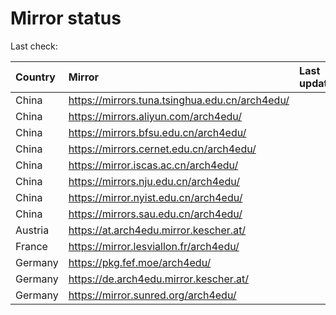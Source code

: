 <script src="./time.js"></script>
# Mirror status
Last check: <script type="text/javascript">localize(1712610969.178235);</script>

|Country|Mirror|Last update|
|:------|:-----|:----------|
|China|https://mirrors.tuna.tsinghua.edu.cn/arch4edu/|<script type="text/javascript">localize(1712601313);</script>|
|China|https://mirrors.aliyun.com/arch4edu/|<script type="text/javascript">localize(1712601455);</script>|
|China|https://mirrors.bfsu.edu.cn/arch4edu/|<script type="text/javascript">localize(1712559376);</script>|
|China|https://mirrors.cernet.edu.cn/arch4edu/|<script type="text/javascript">localize(1712601455);</script>|
|China|https://mirror.iscas.ac.cn/arch4edu/|<script type="text/javascript">localize(1712601313);</script>|
|China|https://mirrors.nju.edu.cn/arch4edu/|<script type="text/javascript">localize(1712514517);</script>|
|China|https://mirror.nyist.edu.cn/arch4edu/|<script type="text/javascript">localize(1712601455);</script>|
|China|https://mirrors.sau.edu.cn/arch4edu/|<script type="text/javascript">localize(1712601455);</script>|
|Austria|https://at.arch4edu.mirror.kescher.at/|<script type="text/javascript">localize(1712601455);</script>|
|France|https://mirror.lesviallon.fr/arch4edu/|<script type="text/javascript">localize(1712601313);</script>|
|Germany|https://pkg.fef.moe/arch4edu/|<script type="text/javascript">localize(1712601455);</script>|
|Germany|https://de.arch4edu.mirror.kescher.at/|<script type="text/javascript">localize(1712601455);</script>|
|Germany|https://mirror.sunred.org/arch4edu/|<script type="text/javascript">localize(1712601455);</script>|

<script src="./tablefilter/tablefilter.js"></script>
<script src="./table.js"></script>